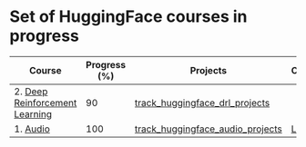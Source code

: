 # Set of HuggingFace courses in progress


| Course | Progress (%) | Projects | Certificate | Year |
| --- | --- | --- | --- | --- |
| 2. [Deep Reinforcement Learning](https://huggingface.co/learn/deep-rl-course/unit0/introduction) | 90 | [track_huggingface_drl_projects](https://github.com/jaymanvirk/track_huggingface_drl_projects) |  |  |
| 1. [Audio](https://huggingface.co/learn/audio-course/chapter0/introduction) | 100 | [track_huggingface_audio_projects](https://github.com/jaymanvirk/track_huggingface_audio_projects) |[Link](https://cdn-uploads.huggingface.co/production/uploads/noauth/sKn5f5kQgxDvyaIvFs5VW.png) | 2024 |
